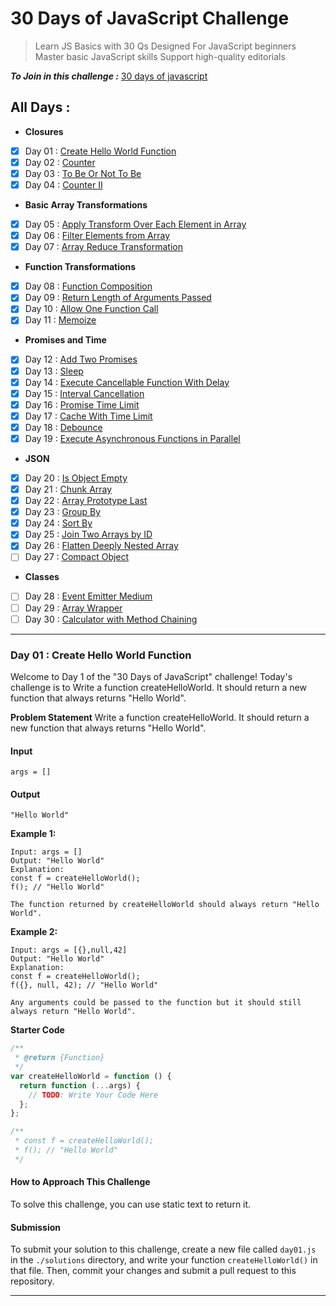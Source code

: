 # 30 Days of JavaScript Challenge

> Learn JS Basics with 30 Qs
> Designed For JavaScript beginners Master basic JavaScript skills Support high-quality editorials

**_To Join in this challenge :_** [30 days of javascript](https://leetcode.com/studyplan/30-days-of-javascript/)

## All Days :

- **Closures**
- [x] Day 01 : [Create Hello World Function](#day-01--create-hello-world-function)
- [x] Day 02 : [Counter](./solutions/day02.js)
- [x] Day 03 : [To Be Or Not To Be](./solutions/day03.js)
- [x] Day 04 : [Counter II](./solutions/day04.js)
- **Basic Array Transformations**
- [x] Day 05 : [Apply Transform Over Each Element in Array](./solutions/day05.js)
- [x] Day 06 : [Filter Elements from Array](./solutions/day06.js)
- [x] Day 07 : [Array Reduce Transformation](./solutions/day07.js)
- **Function Transformations**
- [x] Day 08 : [Function Composition](./solutions/day08.js)
- [x] Day 09 : [Return Length of Arguments Passed](./solutions/day09.js)
- [x] Day 10 : [Allow One Function Call](./solutions/day10.js)
- [x] Day 11 : [Memoize](./solutions/day11.js)
- **Promises and Time**
- [x] Day 12 : [Add Two Promises](./solutions/day12.js)
- [x] Day 13 : [Sleep](./solutions/day13.js)
- [x] Day 14 : [Execute Cancellable Function With Delay](./solutions/day14.js)
- [x] Day 15 : [Interval Cancellation](./solutions/day15.js)
- [x] Day 16 : [Promise Time Limit](./solutions/day16.js)
- [x] Day 17 : [Cache With Time Limit](./solutions/day17.js)
- [x] Day 18 : [Debounce](./solutions/day18.js)
- [x] Day 19 : [Execute Asynchronous Functions in Parallel](./solutions/day19.js)
- **JSON**
- [x] Day 20 : [Is Object Empty](./solutions/day20.js)
- [x] Day 21 : [Chunk Array](./solutions/day21.js)
- [x] Day 22 : [Array Prototype Last](./solutions/day22.js)
- [x] Day 23 : [Group By](./solutions/day23.js)
- [x] Day 24 : [Sort By](./solutions/day24.js)
- [x] Day 25 : [Join Two Arrays by ID](./solutions/day25.js)
- [x] Day 26 : [Flatten Deeply Nested Array](./solutions/day26.js)
- [ ] Day 27 : [Compact Object](#)
- **Classes**
- [ ] Day 28 : [Event Emitter Medium](#)
- [ ] Day 29 : [Array Wrapper](#)
- [ ] Day 30 : [Calculator with Method Chaining](#)

---

### Day 01 : Create Hello World Function

Welcome to Day 1 of the "30 Days of JavaScript" challenge! Today's challenge is to Write a function createHelloWorld. It should return a new function that always returns "Hello World".

**Problem Statement**
Write a function createHelloWorld. It should return a new function that always returns "Hello World".

#### Input

`args = []`

#### Output

`"Hello World"`

**Example 1:**

```
Input: args = []
Output: "Hello World"
Explanation:
const f = createHelloWorld();
f(); // "Hello World"

The function returned by createHelloWorld should always return "Hello World".
```

**Example 2:**

```
Input: args = [{},null,42]
Output: "Hello World"
Explanation:
const f = createHelloWorld();
f({}, null, 42); // "Hello World"

Any arguments could be passed to the function but it should still always return "Hello World".
```

**Starter Code**

```js
/**
 * @return {Function}
 */
var createHelloWorld = function () {
  return function (...args) {
    // TODO: Write Your Code Here
  };
};

/**
 * const f = createHelloWorld();
 * f(); // "Hello World"
 */
```

#### How to Approach This Challenge

To solve this challenge, you can use static text to return it.

#### Submission

To submit your solution to this challenge, create a new file called `day01.js` in the `./solutions` directory, and write your function `createHelloWorld()` in that file. Then, commit your changes and submit a pull request to this repository.

---
